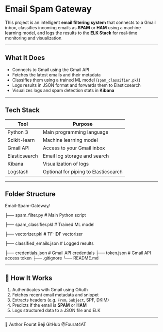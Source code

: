 


# Email Spam Gateway

This project is an intelligent **email filtering system** that connects to a Gmail inbox, classifies incoming emails as **SPAM** or **HAM** using a machine learning model, and logs the results to the **ELK Stack** for real-time monitoring and visualization.

---

## What It Does

- Connects to Gmail using the Gmail API
- Fetches the latest emails and their metadata
- Classifies them using a trained ML model (`spam_classifier.pkl`)
- Logs results in JSON format and forwards them to Elasticsearch
- Visualizes logs and spam detection stats in **Kibana**

---

##  Tech Stack

| Tool            | Purpose                          |
|-----------------|----------------------------------|
| Python 3        | Main programming language        |
| Scikit-learn    | Machine learning model           |
| Gmail API       | Access to your Gmail inbox       |
| Elasticsearch   | Email log storage and search     |
| Kibana          | Visualization of logs            |
| Logstash        | Optional for piping to Elasticsearch |

---

##  Folder Structure


Email-Spam-Gateway/

├── spam_filter.py # Main Python script

├── spam_classifier.pkl # Trained ML model

├── vectorizer.pkl # TF-IDF vectorizer

├── classified_emails.json # Logged results

├── credentials.json # Gmail API credentials
├── token.json # Gmail API access token
├── .gitignore
└── README.md

---

## 🧠 How It Works

1. Authenticates with Gmail using OAuth
2. Fetches recent email metadata and snippet
3. Extracts headers (e.g. `From`, `Subject`, SPF, DKIM)
4. Predicts if the email is **SPAM** or **HAM**
5. Logs structured data to a JSON file and ELK

---
👤 Author
Fourat Beji
GitHub @Fourat4AT


